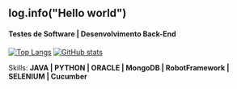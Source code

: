 ## log.info("Hello world")
<h4>Testes de Software | Desenvolvimento Back-End</h4>
  
[![Top Langs](https://github-readme-stats.vercel.app/api/top-langs/?username=yasmincsouza&langs_count=8&layout=donut&theme=tokyonight&hide_title=true)](https://github.com/anuraghazra/github-readme-stats)
[![GitHub stats](https://github-readme-stats.vercel.app/api?username=yasmincsouza&theme=tokyonight&hide_title=false&line_height=35&hide=stars,contribs&show_icons=true&&count_private=true)](https://github.com/anuraghazra/github-readme-stats)

Skills:
**JAVA | PYTHON | ORACLE | MongoDB | RobotFramework | SELENIUM | Cucumber**
